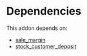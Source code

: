 # Dependencies

This addon depends on:

- [sale_margin](https://github.com/bringout/oca-ocb-sale/tree/3531a720906f8e17d5fa4dafe32471b2aada3721/odoo-bringout-oca-ocb-sale_margin)
- [stock_customer_deposit](https://github.com/bringout/oca-workflow-process)
